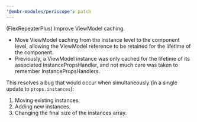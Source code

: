 ```yaml
---
'@embr-modules/periscope': patch
---
```


(FlexRepeaterPlus) Improve ViewModel caching.

- Move ViewModel caching from the instance level to the component level, allowing the ViewModel reference to be retained for the lifetime of the component.
- Previously, a ViewModel instance was only cached for the lifetime of its associated InstancePropsHandler, and not much care was taken to remember InstancePropsHandlers.

This resolves a bug that would occur when simultaneously (in a single update to `props.instances`):

1. Moving existing instances.
2. Adding new instances.
3. Changing the final size of the instances array.